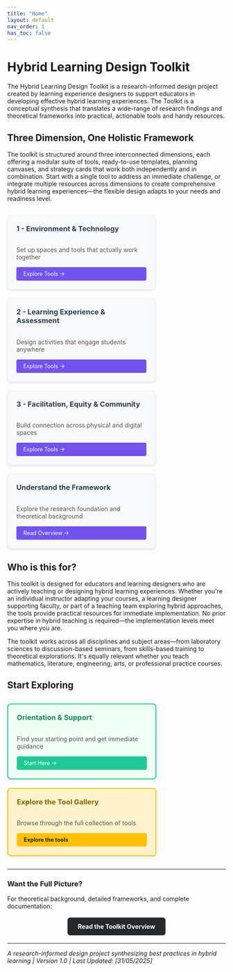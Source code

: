 ```yaml
---
title: "Home"
layout: default
nav_order: 1
has_toc: false
---
```


<!-- Add Font Awesome CSS -->
<link rel="stylesheet" href="https://cdnjs.cloudflare.com/ajax/libs/font-awesome/6.4.0/css/all.min.css">

#  Hybrid Learning Design Toolkit

The Hybrid Learning Design Toolkit is a research-informed design project created by learning experience designers to support educators in developing effective hybrid learning experiences. The Toolkit is a conceptual synthesis that translates a wide-range of research findings and theoretical frameworks into practical, actionable tools and handy resources.


## <i class="fas fa-cube"></i> Three Dimension, One Holistic Framework

The toolkit is structured around three interconnected dimensions, each offering a modular suite of tools, ready-to-use templates, planning canvases, and strategy cards that work both independently and in combination. Start with a single tool to address an immediate challenge, or integrate multiple resources across dimensions to create comprehensive hybrid learning experiences—the flexible design adapts to your needs and readiness level.

<div style="display: flex; flex-wrap: wrap; gap: 20px; margin: 30px 0;">

<div style="flex: 0 1 300px; max-width: 400px; background: #f8f9fa; border: 1px solid #e9ecef; border-radius: 8px; padding: 20px; box-shadow: 0 2px 4px rgba(0,0,0,0.1); display: flex; flex-direction: column;">
<h3 style="margin-top: 0; color: #2c3e50;"><i class="fas fa-cogs"></i> 1 - Environment & Technology</h3>
<p style="margin-bottom: auto; color: #555;">Set up spaces and tools that actually work together</p>
<a href="{{ '/01-dimension-01-environment-technology-design-kit/' | relative_url }}" style="display: inline-block; background: #7253ed; color: white; padding: 8px 16px; text-decoration: none; border-radius: 4px; font-size: 0.9em; margin-top: 15px;">Explore Tools →</a>
</div>

<div style="flex: 0 1 300px; max-width: 400px; background: #f8f9fa; border: 1px solid #e9ecef; border-radius: 8px; padding: 20px; box-shadow: 0 2px 4px rgba(0,0,0,0.1); display: flex; flex-direction: column;">
<h3 style="margin-top: 0; color: #2c3e50;"><i class="fas fa-brain"></i> 2 - Learning Experience & Assessment</h3>
<p style="margin-bottom: auto; color: #555;">Design activities that engage students anywhere</p>
<a href="{{ '/02-dimension-02-learning-experience-assessment-kit/' | relative_url }}" style="display: inline-block; background: #7253ed; color: white; padding: 8px 16px; text-decoration: none; border-radius: 4px; font-size: 0.9em; margin-top: 15px;">Explore Tools →</a>
</div>

<div style="flex: 0 1 300px; max-width: 400px; background: #f8f9fa; border: 1px solid #e9ecef; border-radius: 8px; padding: 20px; box-shadow: 0 2px 4px rgba(0,0,0,0.1); display: flex; flex-direction: column;">
<h3 style="margin-top: 0; color: #2c3e50;"><i class="fas fa-users"></i> 3 - Facilitation, Equity & Community</h3>
<p style="margin-bottom: auto; color: #555;">Build connection across physical and digital spaces</p>
<a href="{{ '/03-dimension-03-facilitation-equity-community-design-kit/' | relative_url }}" style="display: inline-block; background: #7253ed; color: white; padding: 8px 16px; text-decoration: none; border-radius: 4px; font-size: 0.9em; margin-top: 15px;">Explore Tools →</a>
</div>

<div style="flex: 0 1 300px; max-width: 400px; background: #f8f9fa; border: 1px solid #e9ecef; border-radius: 8px; padding: 20px; box-shadow: 0 2px 4px rgba(0,0,0,0.1); display: flex; flex-direction: column;">
<h3 style="margin-top: 0; color: #2c3e50;"><i class="fas fa-book-open"></i> Understand the Framework</h3>
<p style="margin-bottom: auto; color: #555;">Explore the research foundation and theoretical background</p>
<a href="{{ '/hybrid-learning-design-toolkit-short_overview' | relative_url }}" style="display: inline-block; background: #7253ed; color: white; padding: 8px 16px; text-decoration: none; border-radius: 4px; font-size: 0.9em; margin-top: 15px;">Read Overview →</a>
</div>

</div>

## <i class="fas fa-question-circle"></i> Who is this for?

This toolkit is designed for educators and learning designers who are actively teaching or designing hybrid learning experiences. Whether you're an individual instructor adapting your courses, a learning designer supporting faculty, or part of a teaching team exploring hybrid approaches, the tools provide practical resources for immediate implementation. No prior expertise in hybrid teaching is required—the implementation levels meet you where you are.

The toolkit works across all disciplines and subject areas—from laboratory sciences to discussion-based seminars, from skills-based training to theoretical explorations. It's equally relevant whether you teach mathematics, literature, engineering, arts, or professional practice courses.

## <i class="fas fa-rocket"></i> Start Exploring

<div style="display: flex; flex-wrap: wrap; gap: 20px; margin: 30px 0;">

<div style="flex: 0 1 300px; max-width: 400px; background: #f0fff4; border: 2px solid #20c997; border-radius: 8px; padding: 20px; box-shadow: 0 2px 4px rgba(0,0,0,0.1); display: flex; flex-direction: column;">
<h3 style="margin-top: 0; color: #198754;"><i class="fas fa-compass"></i> Orientation & Support</h3>
<p style="margin-bottom: auto; color: #555;">Find your starting point and get immediate guidance</p>
<a href="{{ '/00-orientation-support-tools/' | relative_url }}" style="display: inline-block; background: #20c997; color: white; padding: 8px 16px; text-decoration: none; border-radius: 4px; font-size: 0.9em; margin-top: 15px;">Start Here →</a>
</div>

<div style="flex: 0 1 300px; max-width: 400px; background: #fff3cd; border: 2px solid #ffc107; border-radius: 8px; padding: 20px; box-shadow: 0 2px 4px rgba(0,0,0,0.1); display: flex; flex-direction: column;">
<h3 style="margin-top: 0; color: #856404;"><i class="fas fa-toolbox"></i> Explore the Tool Gallery</h3>
<p style="margin-bottom: auto; color: #555;">Browse through the full collection of tools</p>
<a href="{{ '/all-tools/' | relative_url }}" style="display: inline-block; background: #ffc107; color: #212529; padding: 8px 16px; text-decoration: none; border-radius: 4px; font-size: 0.9em; font-weight: bold; margin-top: 15px;">Explore the tools</a>
</div>

</div>

---

### <i class="fas fa-eye"></i> Want the Full Picture?

For theoretical background, detailed frameworks, and complete documentation:

<div style="text-align: center; margin: 30px 0;">
<a href="{{ '/hybrid-learning-design-toolkit-short_overview' | relative_url }}" style="background-color: #24292e; color: white; padding: 12px 24px; border-radius: 6px; text-decoration: none; font-weight: bold;"><i class="fas fa-book"></i> Read the Toolkit Overview</a>
</div>

---

*A research-informed design project synthesizing best practices in hybrid learning | Version 1.0  | Last Updated: [31/05/2025]*
